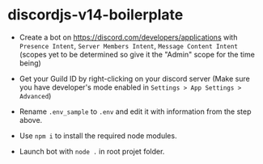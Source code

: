 # discordjs-v14-boilerplate

- Create a bot on https://discord.com/developers/applications with `Presence Intent`, `Server Members Intent`, `Message Content Intent`  
(scopes yet to be determined so give it the "Admin" scope for the time being)

- Get your Guild ID by right-clicking on your discord server (Make sure you have developer's mode enabled in `Settings > App Settings > Advanced`)

- Rename `.env_sample` to `.env` and edit it with information from the step above.

- Use `npm i` to install the required node modules.

- Launch bot with `node .` in root projet folder.
